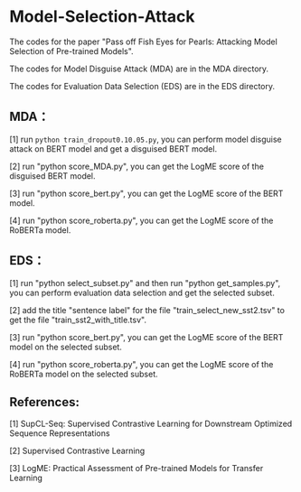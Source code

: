 # Model-Selection-Attack
The codes for the paper "Pass off Fish Eyes for Pearls: Attacking Model Selection of Pre-trained Models".

The codes for Model Disguise Attack (MDA) are in the MDA directory.

The codes for Evaluation Data Selection (EDS) are in the EDS directory.

## MDA：

[1] run ```python train_dropout0.10.05.py```, you can perform model disguise attack on BERT model and get a disguised BERT model. 

[2] run "python score_MDA.py", you can get the LogME score of the disguised BERT model.

[3] run "python score_bert.py", you can get the LogME score of the BERT model.

[4] run "python score_roberta.py", you can get the LogME score of the RoBERTa model.


## EDS：

[1] run "python select_subset.py" and then run "python get_samples.py", you can perform evaluation data selection and get the selected subset.

[2] add the title "sentence label" for the file "train_select_new_sst2.tsv" to get the file "train_sst2_with_title.tsv". 

[3] run "python score_bert.py", you can get the LogME score of the BERT model on the selected subset.

[4] run "python score_roberta.py", you can get the LogME score of the RoBERTa model on the selected subset.

## References:

[1] SupCL-Seq: Supervised Contrastive Learning for Downstream Optimized Sequence Representations

[2] Supervised Contrastive Learning

[3] LogME: Practical Assessment of Pre-trained Models for Transfer Learning
